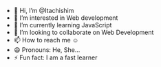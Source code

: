 - 👋 Hi, I’m @Itachishim
- 👀 I’m interested in Web development
- 🌱 I’m currently learning JavaScript
- 💞️ I’m looking to collaborate on Web Development
- 📫 How to reach me ☺️
- 😄 Pronouns: He, She...
- ⚡ Fun fact: I am a fast learner


